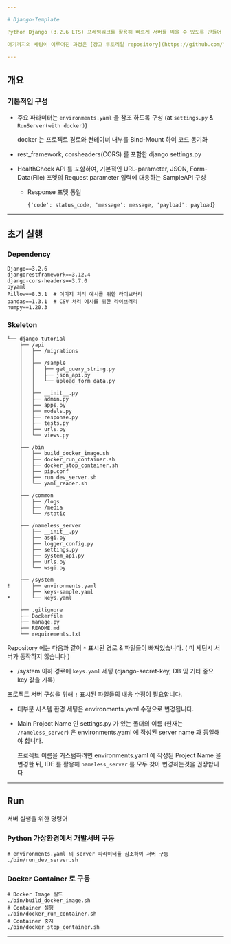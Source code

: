 ```yaml
---

# Django-Template

Python Django (3.2.6 LTS) 프레임워크를 활용해 빠르게 서버를 띄울 수 있도록 만들어 둔 Django-Template 입니다.

여기까지의 세팅이 이루어진 과정은 [장고 튜토리얼 repository](https://github.com/YuParan/Django-Tutorial) 를 참고 바랍니다.

---
```


## 개요

### 기본적인 구성

- 주요 파라미터는 `environments.yaml` 을 참조 하도록 구성 (at `settings.py` & `RunServer(with docker)`)
  
  docker 는 프로젝트 경로와 컨테이너 내부를 Bind-Mount 하여 코드 동기화
  
- rest_framework, corsheaders(CORS) 를 포함한 django settings.py

- HealthCheck API 를 포함하여, 기본적인 URL-parameter, JSON, Form-Data(File) 포멧의 Request parameter 입력에 대응하는 SampleAPI 구성
  
  - Response 포맷 통일
    
    `{'code': status_code, 'message': message, 'payload': payload}`

---

## 초기 실행

### Dependency

```
Django==3.2.6
djangorestframework==3.12.4
django-cors-headers==3.7.0
pyyaml
Pillow==8.3.1  # 이미지 처리 예시를 위한 라이브러리
pandas==1.3.1  # CSV 처리 예시를 위한 라이브러리
numpy==1.20.3
```

### Skeleton

```
└── django-tutorial
    ├── /api
    │   ├── /migrations
    │   │
    │   ├── /sample
    │   │   ├── get_query_string.py
    │   │   ├── json_api.py
    │   │   └── upload_form_data.py
    │   │
    │   ├── __init__.py
    │   ├── admin.py
    │   ├── apps.py
    │   ├── models.py
    │   ├── response.py
    │   ├── tests.py
    │   ├── urls.py
    │   └── views.py
    │
    ├── /bin
    │   ├── build_docker_image.sh
    │   ├── docker_run_container.sh
    │   ├── docker_stop_container.sh
    │   ├── pip.conf
    │   ├── run_dev_server.sh
    │   └── yaml_reader.sh
    │
    ├── /common
    │   ├── /logs
    │   ├── /media
    │   └── /static
    │
    ├── /nameless_server
    │   ├── __init__.py
    │   ├── asgi.py
    │   ├── logger_config.py
    │   ├── settings.py
    │   ├── system_api.py
    │   ├── urls.py
    │   └── wsgi.py
    │
    ├── /system
!   │   ├── environments.yaml
    │   ├── keys-sample.yaml
*   │   └── keys.yaml
    │
    ├── .gitignore
    ├── Dockerfile
    ├── manage.py
    ├── README.md
    └── requirements.txt
```

Repository 에는 다음과 같이 `*` 표시된 경로 & 파일들이 빠져있습니다.
( 미 세팅시 서버가 동작하지 않습니다 )
- /system 이하 경로에 `keys.yaml` 세팅 (django-secret-key, DB 및 기타 중요 key 값을 기록)

프로젝트 서버 구성을 위해 `!` 표시된 파일들의 내용 수정이 필요합니다.
- 대부분 시스템 환경 세팅은 environments.yaml 수정으로 변경됩니다.

- Main Project Name 인 settings.py 가 있는 폴더의 이름 (현재는 `/nameless_server`) 은 environments.yaml 에 작성된 server name 과 동일해야 합니다.
  
  프로젝트 이름을 커스텀하려면 environments.yaml 에 작성된 Project Name 을 변경한 뒤, IDE 를 활용해 `nameless_server` 를 모두 찾아 변경하는것을 권장합니다

---

## Run

서버 실행을 위한 명령어

### Python 가상환경에서 개발서버 구동
```
# environments.yaml 의 server 파라미터를 참조하여 서버 구동
./bin/run_dev_server.sh
```

### Docker Container 로 구동
```
# Docker Image 빌드
./bin/build_docker_image.sh
# Container 실행
./bin/docker_run_container.sh
# Container 중지
./bin/docker_stop_container.sh
```

---